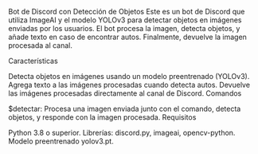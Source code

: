 Bot de Discord con Detección de Objetos
Este es un bot de Discord que utiliza ImageAI y el modelo YOLOv3 para detectar objetos en imágenes enviadas por los usuarios. El bot procesa la imagen, detecta objetos, y añade texto en caso de encontrar autos. Finalmente, devuelve la imagen procesada al canal.

Características

Detecta objetos en imágenes usando un modelo preentrenado (YOLOv3).
Agrega texto a las imágenes procesadas cuando detecta autos.
Devuelve las imágenes procesadas directamente al canal de Discord.
Comandos

$detectar: Procesa una imagen enviada junto con el comando, detecta objetos, y responde con la imagen procesada.
Requisitos

Python 3.8 o superior.
Librerías: discord.py, imageai, opencv-python.
Modelo preentrenado yolov3.pt.
